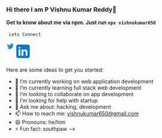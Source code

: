 ### Hi there I am P Vishnu Kumar Reddy👋

**Get to know about me via npm. Just run `npx vishnukumar650`**

<code> Lets Connect </code>

<a href="https://twitter.com/vishnukumar650" target="_blank">
  <img align="left" alt="Vishnu Kumar Reddy | Twitter" width="21px" src="./img/twitter.png" />
</a>

<a href='https://www.linkedin.com/in/vishnukumar650/' target='_blank' rel='noopener' rel='noreferrer'>
  <img src='./img/linkedin.png' />
</a>

<br>

Here are some ideas to get you started:

- 🔭 I’m currently working on web application development
- 🌱 I’m currently learning full stack web development
- 👯 I’m looking to collaborate on app development
- 🤔 I’m looking for help with startup
- 💬 Ask me about: hacking, development
- 📫 How to reach me: vishnukumar650@gmail.com
- 😄 Pronouns: he/him
- ⚡ Fun fact: southpaw
  -->
